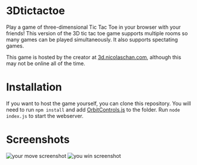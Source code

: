 # 3Dtictactoe
Play a game of three-dimensional Tic Tac Toe in your browser with your friends! This version of the 3D tic tac toe game supports multiple rooms so many games can be played simultaneously. It also supports spectating games.

This game is hosted by the creator at [3d.nicolaschan.com](https://3d.nicolaschan.com), although this may not be online all of the time.

# Installation
If you want to host the game yourself, you can clone this repository. You will need to run `npm install` and add [OrbitControls.js](http://threejs.org/examples/js/controls/OrbitControls.js) to the folder. Run `node index.js` to start the webserver.

# Screenshots
![your move screenshot](https://i.imgur.com/Ym9dehz.png)
![you win screenshot](https://i.imgur.com/sizXfuK.png)

